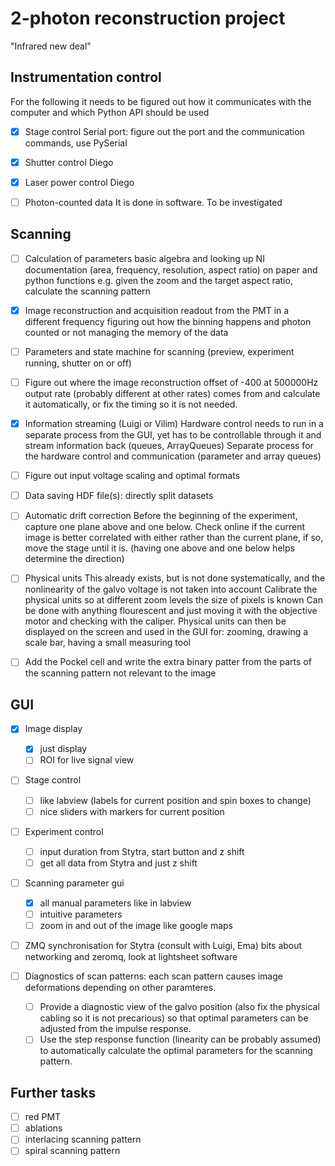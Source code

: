# 2-photon reconstruction project
"Infrared new deal"

## Instrumentation control

For the following it needs to be figured out how it communicates with the computer
and which Python API should be used

- [X] Stage control
Serial port: figure out the port and the communication commands, use PySerial

- [X] Shutter control
Diego

- [X] Laser power control
Diego

- [ ] Photon-counted data
It is done in software. To be investigated


## Scanning

- [ ] Calculation of parameters
basic algebra and looking up NI documentation
(area, frequency, resolution, aspect ratio)
on paper and python functions
e.g. given the zoom and the target aspect ratio, calculate the scanning pattern

- [X] Image reconstruction and acquisition
readout from the PMT in a different frequency
figuring out how the binning happens and photon counted or not
managing the memory of the data

- [ ] Parameters and state machine for scanning
(preview, experiment running, shutter on or off)

- [ ] Figure out where the image reconstruction offset of -400 at 500000Hz output rate (probably different at other rates) comes from and calculate it automatically,
or fix the timing so it is not needed. 

- [X]  Information streaming
(Luigi or Vilim)
Hardware control needs to run in a separate process from the GUI,
yet has to be controllable through it and stream information back
(queues, ArrayQueues)
Separate process for the hardware control
and communication (parameter and array queues)

- [ ] Figure out input voltage scaling and optimal formats

- [ ] Data saving
HDF file(s): directly split datasets

- [ ] Automatic drift correction
    Before the beginning of the experiment, capture one plane above and one below. Check online if the current image is 
    better correlated with either rather than the current plane, if so, move the stage until it is. (having one above and one below helps determine the direction)

- [ ] Physical units
    This already exists, but is not done systematically, and the nonlinearity of the galvo voltage is not taken into account
    Calibrate the physical units so at different zoom levels the size of pixels is known
    Can be done with anything flourescent and just moving it with the objective motor and checking with the caliper. 
    Physical units can then be displayed on the screen and used in the GUI for: zooming, drawing a scale bar, having a small measuring tool

- [ ] Add the Pockel cell and write the extra binary patter from the parts of the scanning pattern not relevant 
to the image

## GUI

- [X] Image display
    * [X] just display
    * [ ] ROI for live signal view

- [ ] Stage control
    * [ ] like labview (labels for current position and spin boxes to change)
    * [ ] nice sliders with markers for current position

- [ ] Experiment control
    * [ ] input duration from Stytra, start button and z shift
    * [ ] get all data from Stytra and just z shift

- [ ] Scanning parameter gui
    * [X] all manual parameters like in labview
    * [ ] intuitive parameters
    * [ ] zoom in and out of the image like google maps

- [ ] ZMQ synchronisation for Stytra (consult with Luigi, Ema)
bits about networking and zeromq, look at lightsheet software

- [ ] Diagnostics of scan patterns: each scan pattern causes image deformations depending on other paramteres. 
    * [ ] Provide a diagnostic view of the galvo position (also fix the physical cabling so it is not precarious) so that optimal parameters can be adjusted from the impulse response.
    * [ ] Use the step response function (linearity can be probably assumed) to automatically calculate the optimal parameters for the scanning pattern. 

## Further tasks
- [ ] red PMT
- [ ] ablations
- [ ] interlacing scanning pattern
- [ ] spiral scanning pattern